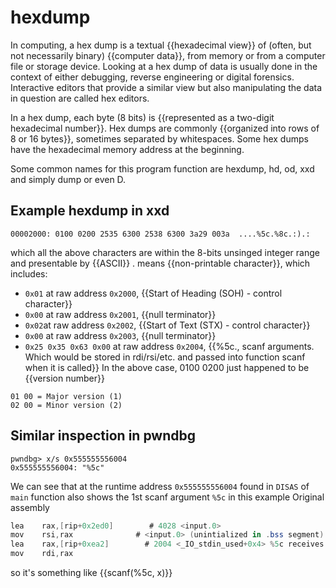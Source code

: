 # hexdump 
 In computing, a hex dump is a textual {{hexadecimal view}} of (often, but not necessarily binary) {{computer data}}, from memory or from a computer file or storage device. Looking at a hex dump of data is usually done in the context of either debugging, reverse engineering or digital forensics. Interactive editors that provide a similar view but also manipulating the data in question are called hex editors.

In a hex dump, each byte (8 bits) is {{represented as a two-digit hexadecimal number}}. Hex dumps are commonly {{organized into rows of 8 or 16 bytes}}, sometimes separated by whitespaces. Some hex dumps have the hexadecimal memory address at the beginning.

Some common names for this program function are hexdump, hd, od, xxd and simply dump or even D. 

## Example hexdump in xxd
```xxd
00002000: 0100 0200 2535 6300 2538 6300 3a29 003a  ....%5c.%8c.:).:
```
which all the above characters are within the 8-bits unsinged integer range and presentable by {{ASCII}}
. means {{non-printable character}}, which includes:
- `0x01` at raw address `0x2000`, {{Start of Heading (SOH) - control character}}
- `0x00` at raw address `0x2001`, {{null terminator}}
- `0x02`at raw address `0x2002`,  {{Start of Text (STX) - control character}}
- `0x00` at raw address `0x2003`, {{null terminator}}
- `0x25 0x35 0x63 0x00` at raw address `0x2004`, {{%5c., scanf arguments. Which would be stored in rdi/rsi/etc. and passed into function scanf when it is called}}
In the above case, 0100 0200 just happened to be {{version number}}
```
01 00 = Major version (1)
02 00 = Minor version (2)
```

## Similar inspection in pwndbg
```
pwndbg> x/s 0x555555556004
0x555555556004: "%5c"
```
We can see that at the runtime address `0x555555556004` found in `DISAS` of `main` function also shows the 1st scanf argument `%5c` in this example
Original assembly
```as
lea    rax,[rip+0x2ed0]        # 4028 <input.0>                          
mov    rsi,rax              # <input.0> (unintialized in .bss segment) goes into rsi
lea    rax,[rip+0xea2]        # 2004 <_IO_stdin_used+0x4> %5c receives 5 character
mov    rdi,rax
```
so it's something like {{scanf(%5c, x)}}